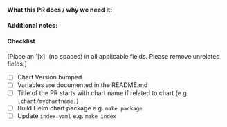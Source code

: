 #### What this PR does / why we need it:

#### Additional notes:

#### Checklist
[Place an '[x]' (no spaces) in all applicable fields. Please remove unrelated fields.]
- [ ] Chart Version bumped
- [ ] Variables are documented in the README.md
- [ ] Title of the PR starts with chart name if related to chart (e.g. `[chart/mychartname]`)
- [ ] Build Helm chart package e.g. `make package`
- [ ] Update `index.yaml` e.g. `make index`
